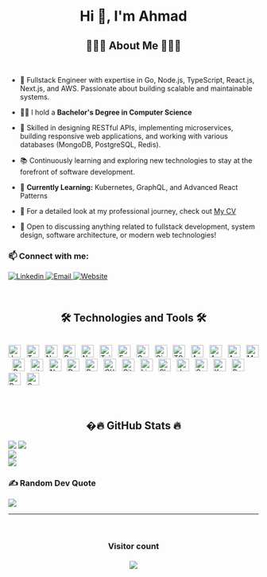 <h1 align="center">Hi 👋, I'm Ahmad</h1>
<h2 align="center">👨🏻‍💻 About Me 👨🏻‍💻</h2>
<br>

- 💼 Fullstack Engineer with expertise in Go, Node.js, TypeScript, React.js, Next.js, and AWS. Passionate about building scalable and maintainable systems.

- 👨‍🎓 I hold a **Bachelor's Degree in Computer Science**

- 🌟 Skilled in designing RESTful APIs, implementing microservices, building responsive web applications, and working with various databases (MongoDB, PostgreSQL, Redis).

- 📚 Continuously learning and exploring new technologies to stay at the forefront of software development.

- 🎯 **Currently Learning:** Kubernetes, GraphQL, and Advanced React Patterns

- 📄 For a detailed look at my professional journey, check out [My CV](https://www.ahmadalasiri.info/Ahmad%20Mostafa%20-%20Software%20Engineer.pdf)

- 💬 Open to discussing anything related to fullstack development, system design, software architecture, or modern web technologies!

<!-- - ⚡ Fun fact: I love playing chess ♟ -->
<h3> 📫 Connect with me: </h3>
<p>
  <a href="https://linkedin.com/in/ahmadalasiri" target="blank">
    <img src="https://img.shields.io/badge/linkedin-%230077B5.svg?style=for-the-badge&logo=linkedin&logoColor=white" alt="Linkedin"/>
  </a>
  <a href="mailto:contact@ahmadalasiri.info" target="blank">
    <img src="https://img.shields.io/badge/Email-%23D14836.svg?style=for-the-badge&logo=gmail&logoColor=white" alt="Email"/>
  </a>
  <a href="https://ahmadalasiri.info" target="blank">
    <img src="https://img.shields.io/badge/Website-%23000000.svg?style=for-the-badge&logo=About.me&logoColor=white" alt="Website"/>
  </a>
</p>

<br>
<h2 align="center">🛠 Technologies and Tools 🛠</h2>
<br>
<!-- https://simpleicons.org/ -->
<span><img src="https://img.shields.io/badge/JavaScript-282C34?logo=javascript&logoColor=F7DF1E" alt="JavaScript logo" title="JavaScript" height="25" /></span>
&nbsp;
<span><img src="https://img.shields.io/badge/TypeScript-282C34?logo=typescript&logoColor=3178C6" alt="TypeScript logo" title="TypeScript" height="25" /></span>
&nbsp;
<span><img src="https://img.shields.io/badge/Node.js-282C34?logo=node.js&logoColor=00F200" alt="Node.js logo" title="Node.js" height="25" /></span>
&nbsp;
<span><img src="https://img.shields.io/badge/React-282C34?logo=react&logoColor=61DAFB" alt="React logo" title="React" height="25" /></span>
&nbsp;
<span><img src="https://img.shields.io/badge/Next.js-282C34?logo=next.js&logoColor=FFFFFF" alt="Next.js logo" title="Next.js" height="25" /></span>
&nbsp;
<span><img src="https://img.shields.io/badge/Tailwind_CSS-282C34?logo=tailwind-css&logoColor=06B6D4" alt="Tailwind CSS logo" title="Tailwind CSS" height="25" /></span>
&nbsp;
<span><img src="https://img.shields.io/badge/Express-282C34?logo=express&logoColor=FFFFFF" alt="Express.js logo" title="Express.js" height="25" /></span>
&nbsp;
<span><img src="https://img.shields.io/badge/Go-282C34?logo=go&logoColor=00ADD8" alt="Go logo" title="Go" height="25" /></span>
&nbsp;
<span><img src="https://img.shields.io/badge/Gin-282C34?logo=go&logoColor=00ADD8" alt="Gin logo" title="Gin" height="25" /></span>
&nbsp;
<span><img src="https://img.shields.io/badge/TSOA-282C34?logo=typescript&logoColor=3178C6" alt="TSOA logo" title="TSOA" height="25" /></span>
&nbsp;
<span><img src="https://img.shields.io/badge/AWS-282C34?logo=amazon-aws&logoColor=FF9900" alt="AWS logo" title="AWS" height="25" /></span>
&nbsp;
<span><img src="https://img.shields.io/badge/SQS-282C34?logo=amazon-sqs&logoColor=FF9900" alt="Amazon SQS logo" title="Amazon SQS" height="25" /></span>
&nbsp;
<span><img src="https://img.shields.io/badge/EC2-282C34?logo=amazon-ec2&logoColor=FF9900" alt="Amazon EC2 logo" title="Amazon EC2" height="25" /></span>
&nbsp;
<span><img src="https://img.shields.io/badge/MongoDB-282C34?logo=mongodb&logoColor=47A248" alt="MongoDB logo" title="MongoDB" height="25" /></span>
&nbsp;
<span><img src="https://img.shields.io/badge/Redis-282C34?logo=redis&logoColor=DC382D" alt="Redis logo" title="Redis" height="25" /></span>
&nbsp;
<span><img src="https://img.shields.io/badge/git-282C34?logo=git&logoColor=F05032" alt="git logo" title="git" height="25" /></span>
&nbsp;
<span><img src="https://img.shields.io/badge/Nginx-282C34?logo=nginx&logoColor=009639" alt="Nginx logo" title="Nginx" height="25" /></span>
&nbsp;
<span><img src="https://img.shields.io/badge/Docker-282C34?logo=docker&logoColor=2496ED" alt="Docker logo" title="Docker" height="25" /></span>
&nbsp;
<span><img src="https://img.shields.io/badge/Postgres-282C34?logo=postgresql&logoColor=336791" alt="Postgres logo" title="Postgres" height="25" /></span>
&nbsp;
<span><img src="https://img.shields.io/badge/CI/CD-282C34?logo=github-actions&logoColor=2088FF" alt="CI/CD logo" title="CI/CD" height="25" /></span>
&nbsp;
<span><img src="https://img.shields.io/badge/Github%20Actions-282C34?logo=github-actions&logoColor=2088FF" alt="Github Actions logo" title="Github Actions" height="25" /></span>
&nbsp;
<span><img src="https://img.shields.io/badge/Linux-282C34?logo=linux&logoColor=FCC624" alt="Linux logo" title="Linux" height="25" /></span>
&nbsp;
<span><img src="https://img.shields.io/badge/Shell-282C34?logo=gnu-bash&logoColor=4EAA25" alt="Shell logo" title="Shell" height="25" /></span>
&nbsp;
<span><img src="https://img.shields.io/badge/Jest-282C34?logo=jest&logoColor=C21325" alt="Jest logo" title="Jest" height="25" /></span>
&nbsp;
<span><img src="https://img.shields.io/badge/Swagger-282C34?logo=swagger&logoColor=85EA2D" alt="Swagger logo" title="Swagger" height="25" /></span>
&nbsp;
<span><img src="https://img.shields.io/badge/Kafka-282C34?logo=apache-kafka&logoColor=231F20" alt="Kafka logo" title="Kafka" height="25" /></span>
&nbsp;
<span><img src="https://img.shields.io/badge/Postman-282C34?logo=postman&logoColor=FF6C37" alt="Postman logo" title="Postman" height="25" /></span>
&nbsp;
<span><img src="https://img.shields.io/badge/Pug-282C34?logo=pug&logoColor=A86454" alt="Pug logo" title="Pug" height="25" /></span>
&nbsp;
<span><img src="https://img.shields.io/badge/Socket.io-282C34?logo=socket.io&logoColor=010101" alt="Socket.io logo" title="Socket.io" height="25" /></span>
&nbsp;
<br>
<br>

<!-- <h2 align="center">� Featured Projects 🚀</h2>
<br>

<div align="center">

| Project                    | Description                                             | Tech Stack                          | Links                                  |
| -------------------------- | ------------------------------------------------------- | ----------------------------------- | -------------------------------------- |
| 🌐 **Portfolio Website**   | Personal portfolio showcasing my work and skills        | Next.js, TypeScript, Tailwind CSS   | [Live Demo](https://ahmadalasiri.info) |
| 🔧 **Microservices API**   | Scalable backend system with microservices architecture | Go, Node.js, PostgreSQL, Redis, AWS | [GitHub](#)                            |
| 📱 **E-commerce Platform** | Full-stack e-commerce solution with modern UI           | React, Next.js, MongoDB, Stripe API | [GitHub](#)                            |
| ⚡ **Real-time Chat App**  | WebSocket-based chat application                        | Node.js, Socket.io, React, MongoDB  | [GitHub](#)                            |

</div> -->

<br>
<h2 align="center">�🔥 GitHub Stats 🔥</h2>

![](https://github-profile-summary-cards.vercel.app/api/cards/profile-details?username=ahmadalasiri&theme=tokyonight)
![](https://github-readme-stats-git-masterrstaa-rickstaa.vercel.app/api?username=ahmadalasiri&theme=dark&hide_border=false&include_all_commits=false&count_private=true)<br/>
![](https://github-readme-streak-stats.herokuapp.com/?user=ahmadalasiri&theme=dark&hide_border=false)<br/>
![](https://github-readme-stats-git-masterrstaa-rickstaa.vercel.app/api/top-langs/?username=ahmadalasiri&theme=dark&hide_border=false&include_all_commits=false&count_private=true&layout=compact&&hide=html,ejs,css,dockerfile)

### ✍️ Random Dev Quote

![](https://quotes-github-readme.vercel.app/api?type=horizontal&theme=radical)

---

<br>
<h3 align="center"> 
  Visitor count <br><br>
  <img  src="https://profile-counter.glitch.me/ahmadalasiri/count.svg" />
</h3>

